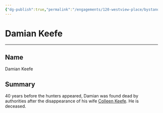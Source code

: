 ```yaml
---
{"dg-publish":true,"permalink":"/engagements/120-westview-place/bystanders/damian-keefe/"}
---
```


# Damian Keefe
---
## Name
Damian Keefe

## Summary
40 years before the hunters appeared, Damian was found dead by authorities after the disappearance of his wife [Colleen Keefe](../Monster/Colleen%20Keefe.md). He is deceased.

